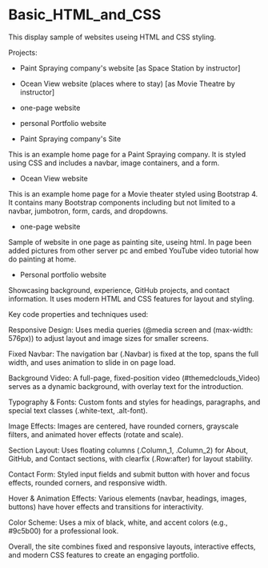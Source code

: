 # Basic_HTML_and_CSS
This display sample of websites useing HTML and CSS styling.

Projects:

- Paint Spraying company's website [as Space Station by instructor]
- Ocean View website (places where to stay) [as Movie Theatre by instructor]
- one-page website
- personal Portfolio website

- Paint Spraying company's Site

This is an example home page for a Paint Spraying company. It is styled using CSS and includes a navbar, image containers, and a form.

- Ocean View website

This is an example home page for a Movie theater styled using Bootstrap 4. It contains many Bootstrap components including but not limited to a navbar, jumbotron, form, cards, and dropdowns.

- one-page website

Sample of website in one page as painting site, useing html. In page been added pictures from other server pc and embed YouTube video tutorial how do painting at home.

- Personal portfolio website

Showcasing background, experience, GitHub projects, and contact information. It uses modern HTML and CSS features for layout and styling.

Key code properties and techniques used:

Responsive Design:
Uses media queries (@media screen and (max-width: 576px)) to adjust layout and image sizes for smaller screens.

Fixed Navbar:
The navigation bar (.Navbar) is fixed at the top, spans the full width, and uses animation to slide in on page load.

Background Video:
A full-page, fixed-position video (#themedclouds_Video) serves as a dynamic background, with overlay text for the introduction.

Typography & Fonts:
Custom fonts and styles for headings, paragraphs, and special text classes (.white-text, .alt-font).

Image Effects:
Images are centered, have rounded corners, grayscale filters, and animated hover effects (rotate and scale).

Section Layout:
Uses floating columns (.Column_1, .Column_2) for About, GitHub, and Contact sections, with clearfix (.Row:after) for layout stability.

Contact Form:
Styled input fields and submit button with hover and focus effects, rounded corners, and responsive width.

Hover & Animation Effects:
Various elements (navbar, headings, images, buttons) have hover effects and transitions for interactivity.

Color Scheme:
Uses a mix of black, white, and accent colors (e.g., #9c5b00) for a professional look.

Overall, the site combines fixed and responsive layouts, interactive effects, and modern CSS features to create an engaging portfolio.

